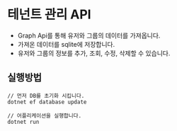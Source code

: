 # 테넌트 관리 API

-   Graph Api를 통해 유저와 그룹의 데이터를 가져옵니다.
-   가져온 데이터를 sqlite에 저장합니다.
-   유저와 그룹의 정보를 추가, 조회, 수정, 삭제할 수 있습니다.

## 실행방법

```
// 먼저 DB를 초기화 시킵니다.
dotnet ef database update

// 어플리케이션을 실행합니다.
dotnet run
```
